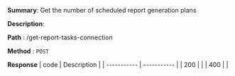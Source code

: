 **Summary**: Get the number of scheduled report generation plans

**Description**:

**Path** : /get-report-tasks-connection

**Method** : `POST`

**Response**
| code      | Description |
| ----------- | ----------- |
|  200   |       |
|  400   |       |

